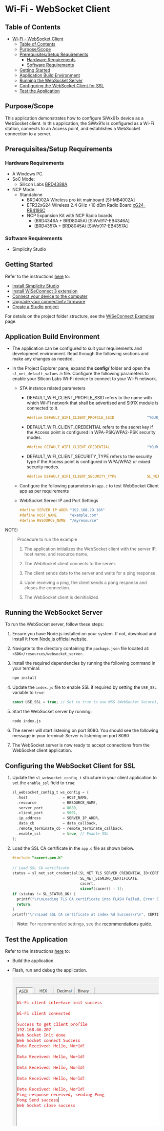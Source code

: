# Wi-Fi - WebSocket Client

## Table of Contents

- [Wi-Fi - WebSocket Client](#wi-fi---websocket-client)
  - [Table of Contents](#table-of-contents)
  - [Purpose/Scope](#purposescope)
  - [Prerequisites/Setup Requirements](#prerequisitessetup-requirements)
    - [Hardware Requirements](#hardware-requirements)
    - [Software Requirements](#software-requirements)
  - [Getting Started](#getting-started)
  - [Application Build Environment](#application-build-environment)
  - [Running the WebSocket Server](#running-the-websocket-server)
  - [Configuring the WebSocket Client for SSL](#configuring-the-websocket-client-for-ssl)
  - [Test the Application](#test-the-application)

## Purpose/Scope

This application demonstrates how to configure SiWx91x device as a WebSocket client. In this application, the SiWx91x is configured as a Wi-Fi station, connects to an Access point, and establishes a WebSocket connection to a server.

## Prerequisites/Setup Requirements

### Hardware Requirements

- A Windows PC.
- SoC Mode:
  - Silicon Labs [BRD4388A](https://www.silabs.com/)
- NCP Mode:
  - Standalone
    - BRD4002A Wireless pro kit mainboard [SI-MB4002A]
    - EFR32xG24 Wireless 2.4 GHz +10 dBm Radio Board [xG24-RB4186C](https://www.silabs.com/development-tools/wireless/xg24-rb4186c-efr32xg24-wireless-gecko-radio-board?tab=overview)
    - NCP Expansion Kit with NCP Radio boards
      - (BRD4346A + BRD8045A) [SiWx917-EB4346A]
      - (BRD4357A + BRD8045A) [SiWx917-EB4357A]

### Software Requirements

- Simplicity Studio

## Getting Started

Refer to the instructions [here](https://docs.silabs.com/wiseconnect/latest/wiseconnect-getting-started/) to:

- [Install Simplicity Studio](https://docs.silabs.com/wiseconnect/latest/wiseconnect-developers-guide-developing-for-silabs-hosts/#install-simplicity-studio)
- [Install WiSeConnect 3 extension](https://docs.silabs.com/wiseconnect/latest/wiseconnect-developers-guide-developing-for-silabs-hosts/#install-the-wi-se-connect-3-extension)
- [Connect your device to the computer](https://docs.silabs.com/wiseconnect/latest/wiseconnect-developers-guide-developing-for-silabs-hosts/#connect-si-wx91x-to-computer)
- [Upgrade your connectivity firmware ](https://docs.silabs.com/wiseconnect/latest/wiseconnect-developers-guide-developing-for-silabs-hosts/#update-si-wx91x-connectivity-firmware)
- [Create a Studio project ](https://docs.silabs.com/wiseconnect/latest/wiseconnect-developers-guide-developing-for-silabs-hosts/#create-a-project)

For details on the project folder structure, see the [WiSeConnect Examples](https://docs.silabs.com/wiseconnect/latest/wiseconnect-examples/#example-folder-structure) page.

## Application Build Environment

- The application can be configured to suit your requirements and development environment. Read through the following sections and make any changes as needed.
- In the Project Explorer pane, expand the **config/** folder and open the ``sl_net_default_values.h`` file. Configure the following parameters to enable your Silicon Labs Wi-Fi device to connect to your Wi-Fi network.

  - STA instance related parameters

    - DEFAULT_WIFI_CLIENT_PROFILE_SSID refers to the name with which Wi-Fi network that shall be advertised and Si91X module is connected to it.

      ```c
      #define DEFAULT_WIFI_CLIENT_PROFILE_SSID               "YOUR_AP_SSID"      
      ```

    - DEFAULT_WIFI_CLIENT_CREDENTIAL refers to the secret key if the Access point is configured in WPA-PSK/WPA2-PSK security modes.

      ```c
      #define DEFAULT_WIFI_CLIENT_CREDENTIAL                 "YOUR_AP_PASSPHRASE" 
      ```

    - DEFAULT_WIFI_CLIENT_SECURITY_TYPE refers to the security type if the Access point is configured in WPA/WPA2 or mixed security modes.

      ```c
      #define DEFAULT_WIFI_CLIENT_SECURITY_TYPE              SL_WIFI_WPA2 
      ```

  - Configure the following parameters in ``app.c`` to test WebSocket Client app as per requirements

  - WebSocket Server IP and Port Settings

    ```c
    #define SERVER_IP_ADDR "192.168.29.186"
    #define HOST_NAME      "example.com"
    #define RESOURCE_NAME  "/myresource"
    ```

NOTE:
> Procedure to run the example
> 1. The application initializes the WebSocket client with the server IP, host name, and resource name.
>
> 2. The WebSocket client connects to the server.
>
> 3. The client sends data to the server and waits for a ping response.
>
> 4. Upon receiving a ping, the client sends a pong response and closes the connection.
>
> 5. The WebSocket client is deinitialized.

## Running the WebSocket Server

To run the WebSocket server, follow these steps:

1. Ensure you have Node.js installed on your system. If not, download and install it from [Node.js official website](https://nodejs.org/).

2. Navigate to the directory containing the `package.json` file located at: `<SDK>/resources/websocket_server`.

3. Install the required dependencies by running the following command in your terminal:

   ```sh
   npm install
   ```
4. Update the `index.js` file to enable SSL if required by setting the `USE_SSL` variable to `true`:

   ```javascript
   const USE_SSL = true; // Set to true to use WSS (WebSocket Secure), false to use WS (WebSocket)
   ```

5. Start the WebSocket server by running:

   ```sh
   node index.js
   ```

6. The server will start listening on port 8080. You should see the following message in your terminal: Server is listening on port 8080

7. The WebSocket server is now ready to accept connections from the WebSocket client application.

## Configuring the WebSocket Client for SSL

1. Update the `sl_websocket_config_t` structure in your client application to set the `enable_ssl` field to `true`:

   ```c
   sl_websocket_config_t ws_config = {
     .host                = HOST_NAME,
     .resource            = RESOURCE_NAME,
     .server_port         = 8080,
     .client_port         = 5001,
     .ip_address          = SERVER_IP_ADDR,
     .data_cb             = data_callback,
     .remote_terminate_cb = remote_terminate_callback,
     .enable_ssl          = true, // Enable SSL
   };
   ```

2. Load the SSL CA certificate in the `app.c` file as shown below.

   ```c
   #include "cacert.pem.h"
   
   // Load SSL CA certificate
   status = sl_net_set_credential(SL_NET_TLS_SERVER_CREDENTIAL_ID(CERTIFICATE_INDEX),
                                  SL_NET_SIGNING_CERTIFICATE,
                                  cacert,
                                  sizeof(cacert) - 1);
   if (status != SL_STATUS_OK) {
     printf("\r\nLoading TLS CA certificate into FLASH Failed, Error Code : 0x%lX\r\n", status);
     return;
   }
   printf("\r\nLoad SSL CA certificate at index %d Success\r\n", CERTIFICATE_INDEX);
   ```

> **Note**: For recommended settings, see the [recommendations guide](https://docs.silabs.com/wiseconnect/latest/wiseconnect-developers-guide-prog-recommended-settings/).

## Test the Application

Refer to the instructions [here](https://docs.silabs.com/wiseconnect/latest/wiseconnect-getting-started/) to:

- Build the application.
- Flash, run and debug the application.

   ![Application prints](resources/readme/output_soc.png)
